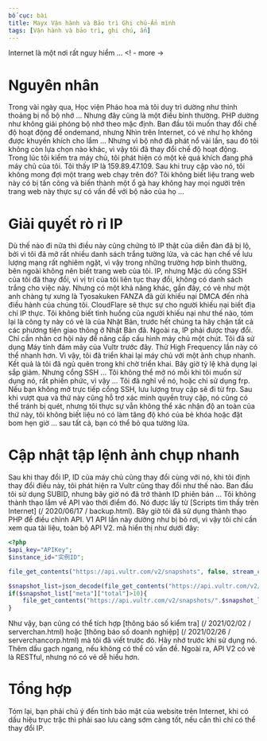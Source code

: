```yaml
---
bố cục: bài
title: Mayx Vận hành và Bảo trì Ghi chú-Ẩn mình
tags: [Vận hành và bảo trì, ghi chú, ẩn]
---
```


Internet là một nơi rất nguy hiểm ... <! - more ->

# Nguyên nhân
Trong vài ngày qua, Học viện Pháo hoa mà tôi duy trì dường như thỉnh thoảng bị nổ bộ nhớ ... Nhưng đây cũng là một điều bình thường. PHP dường như không giải phóng bộ nhớ theo mặc định. Ban đầu tôi muốn thay đổi chế độ hoạt động để ondemand, nhưng Nhìn trên Internet, có vẻ như họ không được khuyến khích cho lắm ... Nhưng vì bộ nhớ đã phát nổ vài lần, sau đó tôi không còn lựa chọn nào khác, vì vậy tôi đã thay đổi chế độ hoạt động.
Trong lúc tôi kiểm tra máy chủ, tôi phát hiện có một kẻ quá khích đang phá máy chủ của tôi. Tôi thấy IP là 159.89.47.109. Sau khi truy cập vào nó, tôi không mong đợi một trang web chạy trên đó? Tôi không biết liệu trang web này có bị tấn công và biến thành một ổ gà hay không hay mọi người trên trang web này thực sự có vấn đề với bộ não của họ ...

# Giải quyết rò rỉ IP
Dù thế nào đi nữa thì điều này cũng chứng tỏ IP thật của diễn đàn đã bị lộ, bởi vì tôi đã mở rất nhiều danh sách trắng tường lửa, và các hạn chế về lưu lượng mạng rất nghiêm ngặt, vì vậy trong những trường hợp bình thường, bên ngoài không nên biết trang web của tôi. IP, nhưng Mặc dù cổng SSH của tôi đã thay đổi, vì vị trí của tôi liên tục thay đổi, không có danh sách trắng cho việc này.
Nhưng có một khả năng khác, gần đây, có vẻ như một anh chàng tự xưng là Tyosakuken FANZA đã gửi khiếu nại DMCA đến nhà điều hành của chúng tôi. CloudFlare sẽ thực sự cho người khiếu nại biết địa chỉ IP thực. Tôi không biết tình huống của người khiếu nại như thế nào, tóm lại là công ty này có vẻ là của Nhật Bản, trước hết chúng ta hãy chặn tất cả các phương tiện giao thông ở Nhật Bản đã.
Ngoài ra, IP phải được thay đổi. Chỉ cần nhân cơ hội này để nâng cấp cấu hình máy chủ một chút. Tôi đã sử dụng Máy tính đám mây của Vultr trước đây. Thử High Frequency lần này có thể nhanh hơn. Vì vậy, tôi đã triển khai lại máy chủ với một ảnh chụp nhanh. Kết quả là tôi đã ngủ quên trong khi chờ triển khai. Bây giờ tỷ lệ khả dụng lại sắp giảm.
Nhưng cổng SSH ... Tôi không thể mở nó mỗi khi tôi muốn sử dụng nó, rất phiền phức, vì vậy ... Tôi đã nghĩ về nó, hoặc chỉ sử dụng frp. Nếu bạn không mở trực tiếp cổng SSH, lưu lượng truy cập sẽ đi từ frp. Sau khi vượt qua và thứ này cũng hỗ trợ xác minh quyền truy cập, nó cũng có thể tránh bị quét, nhưng tôi thực sự vẫn không thể xác nhận độ an toàn của thứ này, tôi không biết liệu nó có làm tăng độ khó của bẻ khóa hoặc đặt bom hẹn giờ ... sau tất cả, bạn có thể bỏ qua tường lửa.

# Cập nhật tập lệnh ảnh chụp nhanh
Sau khi thay đổi IP, ID của máy chủ cũng thay đổi cùng với nó, khi tôi định thay đổi điều này, tôi phát hiện ra Vultr cũng thay đổi như thế nào. Ban đầu tôi sử dụng SUBID, nhưng bây giờ nó đã trở thành ID phiên bản ... Tôi không thành thạo lắm về API vào thời điểm đó. Nó được lấy từ [Scripts tìm thấy trên Internet] (/ 2020/06/17 / backup.html). Bây giờ tôi đã sử dụng thành thạo PHP để điều chỉnh API. V1 API lần này dường như bị bỏ rơi, vì vậy tôi chỉ cần xem qua tài liệu, toàn bộ API V2. mã hiển thị như dưới đây:
```php
<?php
$api_key="APIKey";
$instance_id="实例ID";

file_get_contents("https://api.vultr.com/v2/snapshots", false, stream_context_create(array('http' => array('method'=>'POST','header'=>"Content-Type: application/json;charset=utf-8\r\nAuthorization: Bearer ".$api_key,'content'=>'{"instance_id": "'.$instance_id.'"}'))));

$snapshot_list=json_decode(file_get_contents("https://api.vultr.com/v2/snapshots",false,stream_context_create(array('http' => array('method'=>'GET','header'=>"Authorization: Bearer ".$api_key)))),true);
if($snapshot_list["meta"]["total"]>10){
	file_get_contents("https://api.vultr.com/v2/snapshots/".$snapshot_list["snapshots"][0]["id"],false,stream_context_create(array('http' => array('method'=>'DELETE','header'=>"Authorization: Bearer ".$api_key))));
}
```
Như vậy, bạn cũng có thể tích hợp [thông báo số kiểm tra] (/ 2021/02/02 / serverchan.html) hoặc [thông báo số doanh nghiệp] (/ 2021/02/26 / serverchancorp.html) mà tôi đã viết trước đó. Hãy nhớ trước khi sử dụng nó. Thêm dấu gạch ngang, nếu không có thể có vấn đề.
Ngoài ra, API V2 có vẻ là RESTful, nhưng nó có vẻ dễ hiểu hơn.

# Tổng hợp
Tóm lại, bạn phải chú ý đến tính bảo mật của website trên Internet, khi có dấu hiệu trục trặc thì phải sao lưu càng sớm càng tốt, nếu cần thì chỉ có thể thay đổi IP.
